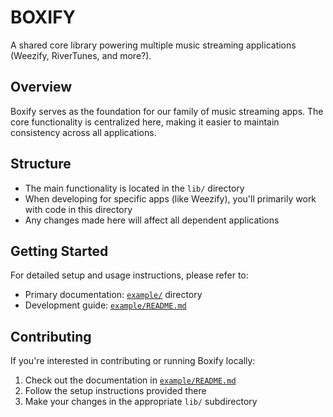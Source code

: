 # BOXIFY

A shared core library powering multiple music streaming applications (Weezify, RiverTunes, and more?).

## Overview
Boxify serves as the foundation for our family of music streaming apps. The core functionality is centralized here, making it easier to maintain consistency across all applications.

## Structure
- The main functionality is located in the `lib/` directory
- When developing for specific apps (like Weezify), you'll primarily work with code in this directory
- Any changes made here will affect all dependent applications

## Getting Started
For detailed setup and usage instructions, please refer to:
- Primary documentation: [`example/`](example) directory
- Development guide: [`example/README.md`](example/README.md)

## Contributing
If you're interested in contributing or running Boxify locally:
1. Check out the documentation in [`example/README.md`](example/README.md)
2. Follow the setup instructions provided there
3. Make your changes in the appropriate `lib/` subdirectory
